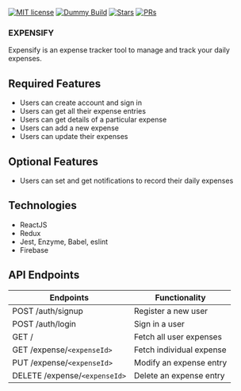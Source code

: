 [![MIT license](http://img.shields.io/badge/license-MIT-brightgreen.svg)](http://opensource.org/licenses/MIT)
[![Dummy Build](https://img.shields.io/badge/build-passing-green.svg)]()
[![Stars](https://img.shields.io/badge/Stars-7-orange.svg)]()
[![PRs](https://img.shields.io/badge/PRs-soon-brightgreen.svg)]()

### EXPENSIFY 
Expensify is an expense tracker tool to manage and track your daily expenses.

## Required Features

* Users can create account and sign in 
* Users can get all their expense entries
* Users can get details of a  particular expense
* Users can add a new expense
* Users can update their expenses

## Optional Features
* Users can set and get notifications to record their daily expenses

## Technologies 
* ReactJS
* Redux
* Jest, Enzyme, Babel, eslint
* Firebase

## API Endpoints
Endpoints | Functionality
------------ | -------------
POST /auth/signup | Register a new user
POST /auth/login | Sign in a user
GET / | Fetch all user expenses
GET /expense/`<expenseId>`| Fetch individual expense
PUT /expense/`<expenseId>` | Modify an expense entry
DELETE /expense/`<expenseId>` | Delete an expense entry

